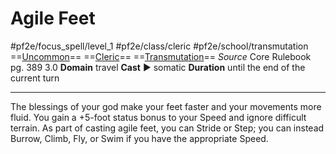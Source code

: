 # Agile Feet
#pf2e/focus_spell/level_1 #pf2e/class/cleric #pf2e/school/transmutation 
==[Uncommon](rules/traits/uncommon.md)== ==[Cleric](rules/traits/cleric.md)== ==[Transmutation](rules/traits/transmutation.md)==
*Source* Core Rulebook pg. 389 3.0
**Domain** travel
**Cast** ► somatic
**Duration** until the end of the current turn

---
The blessings of your god make your feet faster and your movements more fluid. You gain a +5-foot status bonus to your Speed and ignore difficult terrain. As part of casting agile feet, you can Stride or Step; you can instead Burrow, Climb, Fly, or Swim if you have the appropriate Speed.